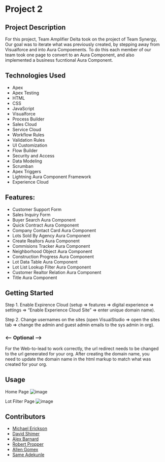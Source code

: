 # Project 2

## Project Description
For this project, Team Amplifier Delta took on the project of Team Synergy, Our goal was to iterate what was previously created, by stepping away from Visualforce and into Aura Compoenents. To do this each member of our team took one page to convert to an Aura Component, and also implemented a business fucntional Aura Component.

## Technologies Used
* Apex
* Apex Testing
* HTML
* CSS
* JavaScript
* Visualforce
* Process Builder
* Sales Cloud
* Service Cloud
* Workflow Rules
* Validation Rules
* UI Customization
* Flow Builder
* Security and Access
* Data Modeling
* Scrumban
* Apex Triggers
* Lightning Aura Component Framework
* Experience Cloud

## Features:
* Customer Support Form
* Sales Inquiry Form
* Buyer Search Aura Component
* Quick Contract Aura Component
* Company Contact Card Aura Component
* Lots Sold By Agency Aura Component
* Create Realtors Aura Component
* Commisions Tracker Aura Component
* Neighborhood Object Aura Component
* Construction Progress Aura Component
* Lot Data Table Aura Component
* Lot List Lookup Filter Aura Component
* Customer Realtor Relation Aura Component
* Title Aura Component

## Getting Started
Step 1. Enable Expirence Cloud (setup => features => digital experience => settings => “Enable Experience Cloud Site” => enter unique domain name).

Step 2. Change usernames on the sites (open VisualStudio => open the sites tab => change the admin and guest admin emails to the sys admin in org).

### <-- Optional -->
For the Web-to-lead to work correctly, the url redirect needs to be changed to the url geneerated for your org. After creating the domain name, you need to update the domain name in the html markup to match what was created for your org.

## Usage
Home Page
![image](https://user-images.githubusercontent.com/46365790/131750197-ba907db8-7ff2-42a5-a24d-27d07e6fb9d5.png)

Lot Filter Page
![image](https://user-images.githubusercontent.com/46365790/131750297-a6a0d6e9-d87c-414b-b034-fbe9613a9fb0.png)

## Contributors
* [Michael Erickson](https://github.com/michaelerickson98)
* [David Shimer](https://github.com/dataronio)
* [Alex Barnard](https://github.com/AlexBarnard)
* [Robert Propper](https://github.com/RobertPropper1)
* [Allen Gomex](https://github.com/AllenG012)
* [Same Adekunle](https://github.com/AAdekunle88)
